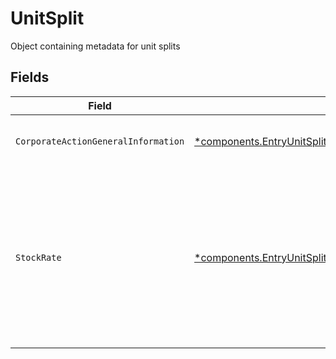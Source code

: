 # UnitSplit

Object containing metadata for unit splits


## Fields

| Field                                                                                                                                     | Type                                                                                                                                      | Required                                                                                                                                  | Description                                                                                                                               | Example                                                                                                                                   |
| ----------------------------------------------------------------------------------------------------------------------------------------- | ----------------------------------------------------------------------------------------------------------------------------------------- | ----------------------------------------------------------------------------------------------------------------------------------------- | ----------------------------------------------------------------------------------------------------------------------------------------- | ----------------------------------------------------------------------------------------------------------------------------------------- |
| `CorporateActionGeneralInformation`                                                                                                       | [*components.EntryUnitSplitCorporateActionGeneralInformation](../../models/components/entryunitsplitcorporateactiongeneralinformation.md) | :heavy_minus_sign:                                                                                                                        | Common fields for corporate actions                                                                                                       |                                                                                                                                           |
| `StockRate`                                                                                                                               | [*components.EntryUnitSplitStockRate](../../models/components/entryunitsplitstockrate.md)                                                 | :heavy_minus_sign:                                                                                                                        | The rate (raw value, not a percentage, example: 50% will be .5 in this field) at which shares will be disbursed to the shareholder        | {<br/>"value": "0.25"<br/>}                                                                                                               |